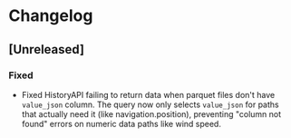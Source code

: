 # Changelog

## [Unreleased]

### Fixed
- Fixed HistoryAPI failing to return data when parquet files don't have `value_json` column. The query now only selects `value_json` for paths that actually need it (like navigation.position), preventing "column not found" errors on numeric data paths like wind speed.
